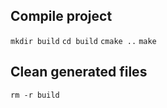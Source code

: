 ## Compile project

`mkdir build`
`cd build`
`cmake ..`
`make`

## Clean generated files

`rm -r build`



